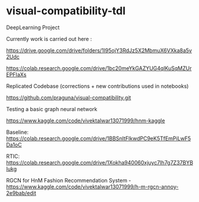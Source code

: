 # visual-compatibility-tdl
DeepLearning Project

Currently work is carried out here :

https://drive.google.com/drive/folders/1I95ojY3RdJz5X2MbmuX6VXka8a5v2Udc

https://colab.research.google.com/drive/1bc20meYkGAZYUG4qlKuSqMZUrEPFIaXs

Replicated Codebase (corrections + new contributions used in notebooks)

https://github.com/praguna/visual-compatibility.git

Testing a basic graph neural network

https://www.kaggle.com/code/vivektalwar13071999/hnm-kaggle


Baseline: https://colab.research.google.com/drive/1BBSnItFlkwdPC9eK5TfEmPiLwF5Da1oC

RTIC: https://colab.research.google.com/drive/1Xokha940060xjuyc7Ih7g7Z37BYBIukg

RGCN for HnM Fashion Recommendation System - https://www.kaggle.com/code/vivektalwar13071999/h-m-rgcn-annoy-2e9bab/edit

